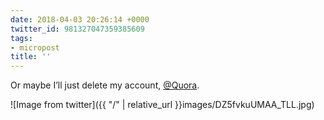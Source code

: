 ```yaml
---
date: 2018-04-03 20:26:14 +0000
twitter_id: 981327047359385609
tags:
- micropost
title: ''
---
```


Or maybe I’ll just delete my account, [@Quora](https://twitter.com/Quora).

![Image from twitter]({{ "/" | relative_url  }}images/DZ5fvkuUMAA_TLL.jpg)
